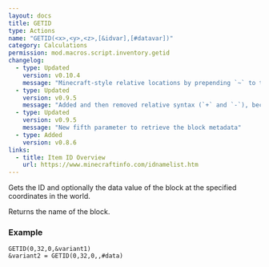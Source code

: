 ```yaml
---
layout: docs
title: GETID
type: Actions
name: "GETID(<x>,<y>,<z>,[&idvar],[#datavar])"
category: Calculations
permission: mod.macros.script.inventory.getid
changelog:
  - type: Updated
    version: v0.10.4
    message: "Minecraft-style relative locations by prepending `~` to the coordinates"
  - type: Updated
    version: v0.9.5
    message: "Added and then removed relative syntax (`+` and `-`), because it broke negative coordinates"
  - type: Updated
    version: v0.9.5
    message: "New fifth parameter to retrieve the block metadata"
  - type: Added
    version: v0.8.6
links:
  - title: Item ID Overview
    url: https://www.minecraftinfo.com/idnamelist.htm
---
```

Gets the ID and optionally the data value of the block at the specified coordinates in the world.

Returns the name of the block.

### Example
```
GETID(0,32,0,&variant1)
&variant2 = GETID(0,32,0,,#data)
```
